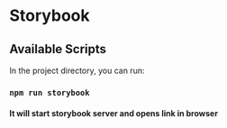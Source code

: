 # Storybook

## Available Scripts

In the project directory, you can run:

### `npm run storybook`

#### It will start storybook server and opens link in browser